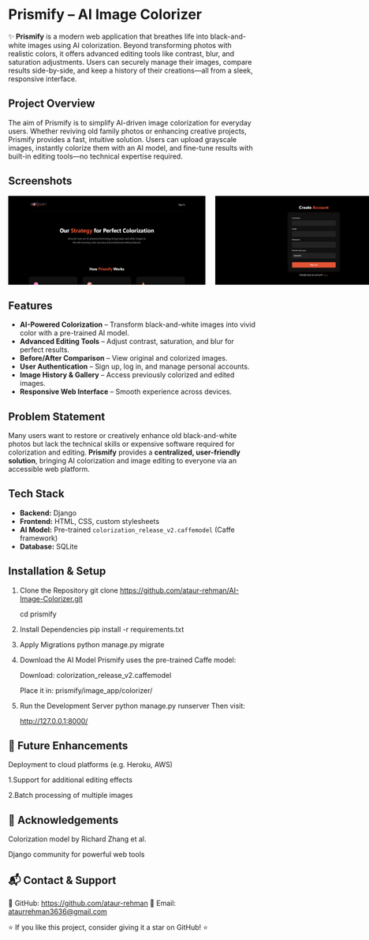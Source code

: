 # Prismify – AI Image Colorizer

✨ **Prismify** is a modern web application that breathes life into black-and-white images using AI colorization. Beyond transforming photos with realistic colors, it offers advanced editing tools like contrast, blur, and saturation adjustments. Users can securely manage their images, compare results side-by-side, and keep a history of their creations—all from a sleek, responsive interface.


## Project Overview

The aim of Prismify is to simplify AI-driven image colorization for everyday users. Whether reviving old family photos or enhancing creative projects, Prismify provides a fast, intuitive solution. Users can upload grayscale images, instantly colorize them with an AI model, and fine-tune results with built-in editing tools—no technical expertise required.


## Screenshots
  <div style="display: flex; justify-content: space-between; gap: 20px;">
<img src="home.png" alt="Home Page" width="400" />
<img src="signup.png" alt="SignUp Page" width="400" />
<img src="dashboard.png" alt="Dashboard" width="400" />
<img src="upload.png" alt="Upload Page" width="400" />
<img src="canvas.png" alt="Editing Page" width="400" />
<img src="colorize.png" alt="Colorize Page" width="400" />
</div>


## Features

- **AI-Powered Colorization** – Transform black-and-white images into vivid color with a pre-trained AI model.
- **Advanced Editing Tools** – Adjust contrast, saturation, and blur for perfect results.
- **Before/After Comparison** – View original and colorized images.
- **User Authentication** – Sign up, log in, and manage personal accounts.
- **Image History & Gallery** – Access previously colorized and edited images.
- **Responsive Web Interface** – Smooth experience across devices.


## Problem Statement

Many users want to restore or creatively enhance old black-and-white photos but lack the technical skills or expensive software required for colorization and editing. **Prismify** provides a **centralized, user-friendly solution**, bringing AI colorization and image editing to everyone via an accessible web platform.


## Tech Stack

- **Backend:** Django
- **Frontend:** HTML, CSS, custom stylesheets
- **AI Model:** Pre-trained `colorization_release_v2.caffemodel` (Caffe framework)
- **Database:** SQLite


##  Installation & Setup

1. Clone the Repository
git clone https://github.com/ataur-rehman/AI-Image-Colorizer.git

     cd prismify

2. Install Dependencies
pip install -r requirements.txt

3. Apply Migrations
python manage.py migrate

4. Download the AI Model
Prismify uses the pre-trained Caffe model:

    Download:
    colorization_release_v2.caffemodel

    Place it in:
    prismify/image_app/colorizer/

5. Run the Development Server
python manage.py runserver
Then visit:

    http://127.0.0.1:8000/


## **🌱 Future Enhancements**
Deployment to cloud platforms (e.g. Heroku, AWS)

1.Support for additional editing effects

2.Batch processing of multiple images


## **🙌 Acknowledgements**

Colorization model by Richard Zhang et al.

Django community for powerful web tools


## **📬 Contact & Support**

💼 GitHub: https://github.com/ataur-rehman
📩 Email: ataurrehman3636@gmail.com

⭐ If you like this project, consider giving it a star on GitHub! ⭐
